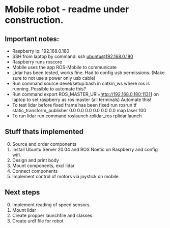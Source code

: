 # Mobile robot - readme under construction.

## Important notes:

- Raspberry ip: 192.168.0.180
- SSH from laptop by command: ssh ubuntu@192.168.0.180
- Raspberry runs roscore
- Mobile uses the app ROS-Mobile to communicate
- Lidar has been tested, works fine. Had to config usb permissions. (Make sure to not use a power only usb cable)
- Run command source devel/setup.bash in catkin_ws where ros is running. Possible to automate this?
- Run command export ROS_MASTER_URI=http://192.168.0.180:11311 on laptop to set raspberry as ros master (all terminals) Automate this!
- To test lidar before fixed frame has been fixed run  rosrun tf static_transform_publisher 0.0 0.0 0.0 0.0 0.0 0.0 map laser 100
- To run lidar run command roslaunch rplidar_ros rplidar.launch

## Stuff thats implemented
0. Source and order components
1. Install Ubuntu Server 20.04 and ROS Noetic on Raspberry and config wifi.
2. Design and print body
3. Mount components, excl lidar
4. Connect components
5. Implement control of motors via joystick on mobile.

## Next steps
0. Implement reading of speed sensors.
1. Mount lidar
2. Create propper launchfile and classes.
3. Create urdf file for robot

